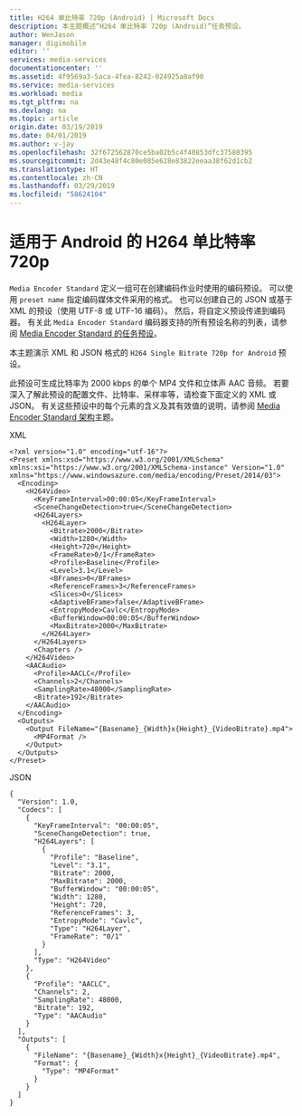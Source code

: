 ```yaml
---
title: H264 单比特率 720p (Android) | Microsoft Docs
description: 本主题概述“H264 单比特率 720p (Android)”任务预设。
author: WenJason
manager: digimobile
editor: ''
services: media-services
documentationcenter: ''
ms.assetid: 4f9569a3-5aca-4fea-8242-024925a8af90
ms.service: media-services
ms.workload: media
ms.tgt_pltfrm: na
ms.devlang: na
ms.topic: article
origin.date: 03/19/2019
ms.date: 04/01/2019
ms.author: v-jay
ms.openlocfilehash: 32f672562870ce5ba02b5c4f40853dfc37580395
ms.sourcegitcommit: 2d43e48f4c80e085e628e83822eeaa38f62d1cb2
ms.translationtype: HT
ms.contentlocale: zh-CN
ms.lasthandoff: 03/29/2019
ms.locfileid: "58624104"
---
```

# <a name="h264-single-bitrate-720p-for-android"></a>适用于 Android 的 H264 单比特率 720p
`Media Encoder Standard` 定义一组可在创建编码作业时使用的编码预设。 可以使用 `preset name` 指定编码媒体文件采用的格式。 也可以创建自己的 JSON 或基于 XML 的预设（使用 UTF-8 或 UTF-16 编码）。 然后，将自定义预设传递到编码器。 有关此 `Media Encoder Standard` 编码器支持的所有预设名称的列表，请参阅 [Media Encoder Standard 的任务预设](media-services-mes-presets-overview.md)。  
  
本主题演示 XML 和 JSON 格式的 `H264 Single Bitrate 720p for Android` 预设。  
  
此预设可生成比特率为 2000 kbps 的单个 MP4 文件和立体声 AAC 音频。 若要深入了解此预设的配置文件、比特率、采样率等，请检查下面定义的 XML 或 JSON。 有关这些预设中的每个元素的含义及其有效值的说明，请参阅 [Media Encoder Standard 架构](media-services-mes-schema.md)主题。  
  
 XML  
  
```
<?xml version="1.0" encoding="utf-16"?>
<Preset xmlns:xsd="https://www.w3.org/2001/XMLSchema" xmlns:xsi="https://www.w3.org/2001/XMLSchema-instance" Version="1.0" xmlns="https://www.windowsazure.com/media/encoding/Preset/2014/03">
  <Encoding>
    <H264Video>
      <KeyFrameInterval>00:00:05</KeyFrameInterval>
      <SceneChangeDetection>true</SceneChangeDetection>
      <H264Layers>
        <H264Layer>
          <Bitrate>2000</Bitrate>
          <Width>1280</Width>
          <Height>720</Height>
          <FrameRate>0/1</FrameRate>
          <Profile>Baseline</Profile>
          <Level>3.1</Level>
          <BFrames>0</BFrames>
          <ReferenceFrames>3</ReferenceFrames>
          <Slices>0</Slices>
          <AdaptiveBFrame>false</AdaptiveBFrame>
          <EntropyMode>Cavlc</EntropyMode>
          <BufferWindow>00:00:05</BufferWindow>
          <MaxBitrate>2000</MaxBitrate>
        </H264Layer>
      </H264Layers>
      <Chapters />
    </H264Video>
    <AACAudio>
      <Profile>AACLC</Profile>
      <Channels>2</Channels>
      <SamplingRate>48000</SamplingRate>
      <Bitrate>192</Bitrate>
    </AACAudio>
  </Encoding>
  <Outputs>
    <Output FileName="{Basename}_{Width}x{Height}_{VideoBitrate}.mp4">
      <MP4Format />
    </Output>
  </Outputs>
</Preset>
```
  
 JSON  
  
```
{
  "Version": 1.0,
  "Codecs": [
    {
      "KeyFrameInterval": "00:00:05",
      "SceneChangeDetection": true,
      "H264Layers": [
        {
          "Profile": "Baseline",
          "Level": "3.1",
          "Bitrate": 2000,
          "MaxBitrate": 2000,
          "BufferWindow": "00:00:05",
          "Width": 1280,
          "Height": 720,
          "ReferenceFrames": 3,
          "EntropyMode": "Cavlc",
          "Type": "H264Layer",
          "FrameRate": "0/1"
        }
      ],
      "Type": "H264Video"
    },
    {
      "Profile": "AACLC",
      "Channels": 2,
      "SamplingRate": 48000,
      "Bitrate": 192,
      "Type": "AACAudio"
    }
  ],
  "Outputs": [
    {
      "FileName": "{Basename}_{Width}x{Height}_{VideoBitrate}.mp4",
      "Format": {
        "Type": "MP4Format"
      }
    }
  ]
}
```
